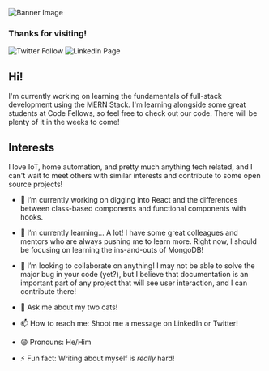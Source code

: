 ![Banner Image](assets/shepley-banner.gif)

### Thanks for visiting!
![Twitter Follow](https://img.shields.io/twitter/follow/shepleysound?style=social)
![Linkedin Page](https://img.shields.io/badge/LinkedIn-blue?logo=linkedin&logoColor=white?style=social
)

## Hi!
I'm currently working on learning the fundamentals of full-stack development using the MERN Stack. I'm learning alongside some great students at Code Fellows, so feel free to check out our code. There will be plenty of it in the weeks to come!

## Interests
I love IoT, home automation, and pretty much anything tech related, and I can't wait to meet others with similar interests and contribute to some open source projects!


- 🔭 I’m currently working on digging into React and the differences between class-based components and functional components with hooks.
- 🌱 I’m currently learning... A lot! I have some great colleagues and mentors who are always pushing me to learn more. Right now, I should be focusing on learning the ins-and-outs of MongoDB!
- 👯 I’m looking to collaborate on anything! I may not be able to solve the major bug in your code (yet?), but I believe that documentation is an important part of any project that will see user interaction, and I can contribute there!

- 💬 Ask me about my two cats!
- 📫 How to reach me: Shoot me a message on LinkedIn or Twitter!
- 😄 Pronouns: He/Him
- ⚡ Fun fact: Writing about myself is _really_ hard! 
